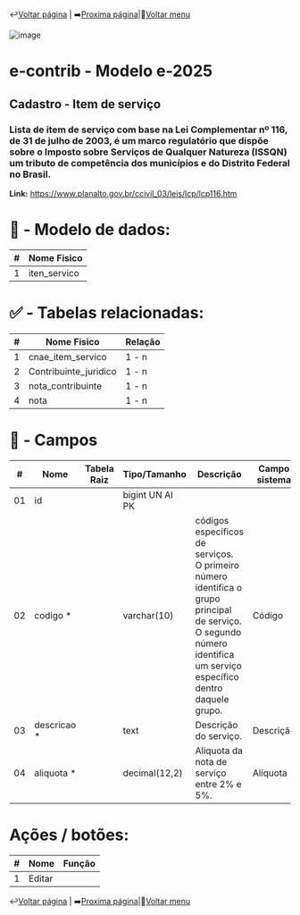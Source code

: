 ↩️[Voltar página](https://github.com/VenturaCerqueira/Documento_gestao_tributaria/blob/main/Cadastro/09%20-%20CNAE.md) | ➡️[Proxima página](https://github.com/VenturaCerqueira/Documento_gestao_tributaria/blob/main/Cadastro/11%20-%20veiculo_marca.md)|🔢[Voltar menu](https://github.com/VenturaCerqueira/Documento_gestao_tributaria) 

![image](https://github.com/user-attachments/assets/04662de1-1516-48d7-bb8c-50b38989e58b)
# e-contrib - Modelo e-2025 
##  Cadastro - Item de serviço  
### Lista de item de serviço com base na Lei Complementar nº 116, de 31 de julho de 2003, é um marco regulatório que dispõe sobre o Imposto sobre Serviços de Qualquer Natureza (ISSQN) um tributo de competência dos municípios e do Distrito Federal no Brasil.
**Link:**   https://www.planalto.gov.br/ccivil_03/leis/lcp/lcp116.htm

# 🎲 - Modelo de dados:
 **\#**  |**Nome Fisico**               |
---------|------------------------------|
1        | iten_servico                 |

#
#   ✅ - Tabelas relacionadas:
 **\#**  |**Nome Fisico**               |   **Relação** |
---------|------------------------------|---------------|      
1        | cnae_item_servico            |     1 - n     |
2        | Contribuinte_juridico        |     1 - n     |
3        | nota_contribuinte            |     1 - n     |
4        | nota                         |     1 - n     |

#
# 🔢 - Campos
 **\#**  | **Nome**                     | **Tabela Raiz**         | **Tipo/Tamanho**        | **Descrição**                                                                        | **Campo sistema**                      |
---------|------------------------------|-------------------------|-------------------------|--------------------------------------------------------------------------------------|----------------------------------------|
01       | id                           |                         | bigint UN AI PK         |                                                                                      |                                        |
02       | codigo *                     |                         | varchar(10)             | códigos específicos de serviços. <br> O primeiro número identifica o grupo principal de serviço.<br> O segundo número identifica um serviço específico dentro daquele grupo.|  Código                                |
03       | descricao *                  |                         | text                    | Descrição do serviço.                                                                         |  Descrição                             |
04       | aliquota *                   |                         | decimal(12,2)           | Aliquota da nota de serviço entre 2% e 5%.                                                                                     |  Alíquota                              |
         

# Ações / botões:
 **\#**  |**Nome**                      |   **Função**  |
---------|------------------------------|---------------|
1        | Editar                       |               |

↩️[Voltar página](https://github.com/VenturaCerqueira/Documento_gestao_tributaria/blob/main/Cadastro/09%20-%20CNAE.md) | ➡️[Proxima página](https://github.com/VenturaCerqueira/Documento_gestao_tributaria/blob/main/Cadastro/11%20-%20veiculo_marca.md)|🔢[Voltar menu](https://github.com/VenturaCerqueira/Documento_gestao_tributaria) 
